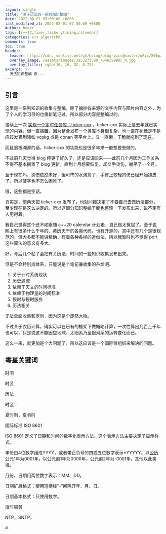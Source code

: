 ```yaml
---
layout: single
title: "关于历法的一系列知识整编"
date: 2022-08-01 05:00:00 +0800
last_modified_at: 2022-08-01 07:50:00 +0800
Author: hedzr
tags: [c++17,timer,ticker,timing,calendar]
categories: c++ algorithm
comments: true
toc: true
header:
  teaser: https://cdn.jsdelivr.net/gh/hzimg/blog-pics@master/uPic/800px-World_Time_Zones_Map.png
  overlay_image: /assets/images/3953273590_704e3899d5_m.jpg
  overlay_filter: rgba(16, 16, 32, 0.73)
excerpt: >-
  历法知识整编 序...
---
```




## 引言

这里是一系列知识的收集与整编，除了摘抄各来源的文字内容与图片内容之外，为了个人的学习目的也重新笔记过，所以部分内容是整编过的。

接续上一次 [实现一个定时任务库：ticker-cxx](https://hedzr.com/c++/algorithm/ticker-timer-within-cxx17/) ，ticker-cxx 实际上是去年就已实现的内容，但一直搁置，因为整合发布一个类库本身很复杂，也一直在犹豫是不是应该发表到诸如 vcpkg 或是 conan 等平台上。又一直懒，干脆就拖到了现在。

而且追根溯源的话，ticker-cxx 的功能也是很多年来一直想要去做的。

不过前几天觉得 blog 停更了好久了，还是应该回来——此前几个月因为工作关系不得不基本搁置了 blog 更新。直到上月想要恢复，却又手烫伤，躺平了一个月。

至于现在吗，烫伤依然未好，但可怖的水泡蔫了，手臂上较轻的伤已经开始褪皮了，所以敲字也不怎么困难了。

哦，这些都是空话。

真实是，前两天把 ticker-cxx 发布了，也就间接决定了不要自己去做历法部分，至少现在是这么决定的。所以这部分知识整编干脆也整理一下发布出来，说不定有人用得着。

我自己觉得这个还不如跟随 c++20 calendar 计划走，自己做太冤屈了。至于说网上有很多什么千年的、黄历天干的各类代码，也有开源的，其中还有几个是很规范的，但大多都不能讲精确，有着各种各样的近似法，所以我暂时也不觉得 port 这些算法的意义有多大。

好，今后几个帖子会把有关历法、时间的一些知识收集发布出来。

但是不会特别成体系，只能说是个笔记兼收集的杂烩吧。



1. 关于计时系统现状
2. 历史源流
3. 依赖于天文的时间标准
4. 依赖于物理量的时间标准
5. 授时与授时服务
6. 历法相关



无法全面收集和罗列，因为这是个庞然大物。

不过关于农历计算，确实可以在已有的框架下做概略计算，一次性算出几百上千年也可以，只是说这不能因应地球、太阳系乃至银河系的运转变化而已。

这么一来，就更加是个大问题了，所以这应该是一个国际性组织来解决的问题。



## 零星关键词





时间

时区

历法



时区：

夏时制，夏令时



国际标准 ISO 8601

ISO 8601 定义了日期和时间的数字化表示方法。这个表示方法主要决定了显示样式。

年份由4位数字组成YYYY，或者带正负号的四或五位数字表示±YYYYY。以[公历](https://zh.wikipedia.org/wiki/公历)公元1年为0001年，以公元前1年为0000年，公元前2年为-0001年，其他以此类推。

月份、日期用两位数字表示：MM、DD。

日期扩展格式：使用短横线“-”间隔开年、月、日。

日期基本格式：只使用数字。



授时服务

NTP，SNTP，









:end:

